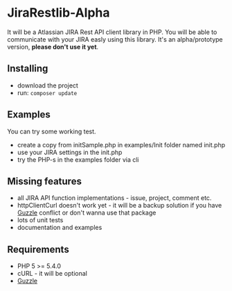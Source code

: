 JiraRestlib-Alpha
================

It will be a Atlassian JIRA Rest API client library in PHP. You will be able to communicate with your JIRA easly using this library.
It's an alpha/prototype version, **please don't use it yet**. 

Installing
----------------
- download the project
- run: `composer update`

Examples
----------------
You can try some working test. 
- create a copy from initSample.php in examples/Init folder named init.php
- use your JIRA settings in the init.php
- try the PHP-s in the examples folder via cli

Missing features
----------------
- all JIRA API function implementations - issue, project, comment etc.
- httpClientCurl doesn't work yet - it will be a backup solution if you have [Guzzle](https://github.com/guzzle/guzzle) conflict or don't wanna use that package
- lots of unit tests
- documentation and examples

Requirements
----------------
- PHP 5 >= 5.4.0
- cURL - it will be optional
- [Guzzle](https://github.com/guzzle/guzzle)
